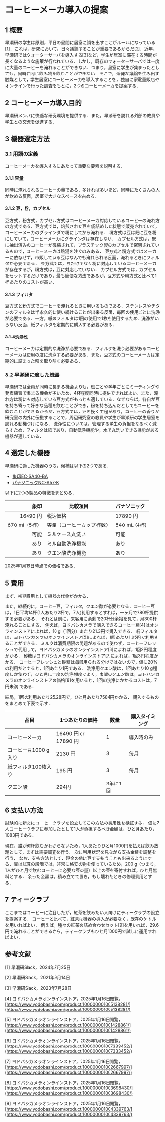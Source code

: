 # コーヒーメーカ導入の提案

## 1 概要

早瀬研の学生は原則，平日の昼間に居室に顔を出すことがルールになっている[1]．これは，研究において，日々議論することが重要であるからだ[2]．近年，早瀬研ではウォーターサーバを導入する[3]など，学生が居室に滞在する時間が長くなるような施策が行われている．しかし，既存のウォーターサーバでは一度に大量のコーヒーを淹れることができない．つまり，居室に学生が集まったとしても，同時に同じ飲み物を飲むことができない．そこで，活発な議論を生み出す触媒として，学生居室にコーヒーメーカを導入することを，独自に家電量販店やオンラインで行った調査をもとに，2つのコーヒーメーカを提案する．

## 2 コーヒーメーカ導入目的

早瀬研メンバに快適な研究環境を提供する．また，早瀬研を訪れる外部の教員や学生との交流を促進する．

## 3 機器選定方法
### 3.1 用語の定義
コーヒーメーカを導入するにあたって重要な要素を説明する．

#### 3.1.1 容量
同時に淹れられるコーヒーの量である．多ければ多いほど，同時にたくさんの人が飲める反面，居室で大きなスペースを占める．

#### 3.1.2 豆，粉，カプセル
豆方式，粉方式，カプセル方式はコーヒーメーカ対応しているコーヒーの淹れ方の方式である．豆方式では，焙煎された豆を袋詰めした状態で販売されていて，コーヒーメーカのグラインダで粉にしてから淹れる．
粉方式は豆は既に豆を粉にしていて，コーヒーメーカにグラインダは存在しない．
カプセル方式は，既に抽出済みのコーヒーが濃縮されて，プラスチック製のカプセルで密閉されているもので，コーヒーメーカは熱湯を注ぐのみある．
豆方式と粉方式ではメーカーに依存せず，市販している豆はなんでも淹れられる反面，淹れるときにフィルタが必要である．
豆方式では，豆だけでなく粉に対応しているコーヒーメーカが存在するが，粉方式は，豆に対応していない．
カプセル方式では，カプセルをセットするだけであり，最も簡便な方法であるが，豆方式や粉方式と比べて1杯あたりのコストが高い．

#### 3.1.3 フィルタ
豆方式と粉方式でコーヒーを淹れるときに用いるものである．ステンレスやチタンのフィルタは半永久的に使い続けることが出来る反面，毎回の使用ごとに洗浄が必要である．一方，紙のフィルタは1回の使用で1枚を使用するため，洗浄がいらない反面，紙フィルタを定期的に購入する必要がある．

#### 3.1.4洗浄性
コーヒーメーカは定期的な洗浄が必要である．フィルタを洗う必要があるコーヒーメーカは使用の度に洗浄する必要がある．また，豆方式のコーヒーメーカは定期的に詰まった粉を取り除く必要ある．

### 3.2 早瀬研に適した機器
早瀬研では全員が同時に集まる機会よりも，班ごとや学年ごとにミーティングや発表練習で集まる機会が多いため，4杯程度同時に提供できればよい．また，淹れ方は粉にも対応している豆方式がもっとも適している．なぜならば，各自が豆を持ち寄って好きな品種を飲むことができ，粉を持ち込んだとしてもコーヒーを飲むことができるからだ．豆方式では，豆を挽く工程があり，コーヒーの香りが研究室の内外に伝搬することで，周辺研究室の教員や学生が早瀬研の学生居室を訪れる動機づけになる．
洗浄性については，管理する学生の負担をなるべく減らすため，フィルタは紙であり，自動洗浄機能や，水で丸洗いできる機能がある機器が適している．


## 4 選定した機器

早瀬研に適した機器のうち，候補は以下の2つである．

- [象印EC-SA40-BA](https://www.yodobashi.com/product/100000001005755455/ )
- [パナソニックNC-A57-K](https://www.amazon.co.jp/%E3%83%91%E3%83%8A%E3%82%BD%E3%83%8B%E3%83%83%E3%82%AF-%E6%B2%B8%E9%A8%B0%E6%B5%84%E6%B0%B4%E3%82%B3%E3%83%BC%E3%83%92%E3%83%BC%E3%83%A1%E3%83%BC%E3%82%AB%E3%83%BC-%E5%85%A8%E8%87%AA%E5%8B%95%E3%82%BF%E3%82%A4%E3%83%97-%E3%83%96%E3%83%A9%E3%83%83%E3%82%AF-NC-A57-K/dp/B07DTDHP7Q?ref_=ast_sto_dp&th=1&psc=1)

以下に2つの製品の特徴をまとめる．

| 象印 | 比較項目 | パナソニック |
| ---: | --- | :--- |
| 16490 円 | 税込価格 | 17890 円 |
| 670 ml（5杯） | 容量（コーヒーカップ杯数） | 540 mL (4杯) |
| 可能 | ミルケース丸洗い | 可能 |
| あり | ミル自動洗浄機能 | あり |
| あり | クエン酸洗浄機能 | あり | 

2025年1月16日時点での価格である．

## 5 費用
まず，初期費用として機器の代金がかかる．

また，継続的に，コーヒー豆，フィルタ，クエン酸が必要となる．コーヒー豆は，1日平均14杯(1人あたり2杯で，7人)利用するとすれば，一ヶ月で280杯提供する必要がある．
それとは別に，来客用に余剰で20杯分余裕を見て，月300杯淹れることにする．
例えば，ヨドバシカメラで購入できるコーヒー豆[4]はオンラインストアによれば，10 g（1回分）あたり21.3円で購入できる．
紙フィルタは，ヨドバシカメラのオンラインストア[5]によれば，1回あたり1.95円で利用することができる．
ミルクは消費期限の問題があるので使わず，コーヒーフレッシュで代用して，ヨドバシカメラのオンラインストア[6]によれば，1回2円程度かかる．
砂糖はヨドバシカメラのオンラインストア[7]によれば，1回3円程度かかる．
コーヒーフレッシュと砂糖は毎回用られる分けではないので，仮に20%の利用だとすると，1回あたり1円である．
洗浄用クエン酸は，1回あたり10 g程度しか使わず，ひと月に一度の洗浄頻度でよく，市販のクエン酸は，ヨドバシカメラのオンラインストアの価格[8]を用いると，1回の洗浄にかかるコストは，7円未満
である．

結局，1回の利用あたり25.28円で，ひと月あたり7584円かかる．
購入するものをまとめて下表で示す．

| 品目 | 1つあたりの価格 | 数量 | 購入タイミング |
| --- | --- | --- | --- |
| コーヒーメーカ | 16490 円 or 17890 円 | 1 | 導入時のみ |
| コーヒー豆1000 g入り | 2130 円 | 3 | 毎月 |
| 紙フィルタ100枚入り | 195 円 | 3 | 毎月 |
| クエン酸 | 294円 | 3年に1回 |

## 6 支払い方法
試験的に新たにコーヒークラブを設立してこの方法の実用性を検証する．
仮に7人コーヒークラブに参加したとして1人が負担するべき金額は，ひと月あたり，1083円である．

現在，誰が何杯飲むかわからないため，1人あたりひと月1000円を払えば飲み放題として，まずは需要調査を行う．
次に利用状況を見ながら支払金額を調整を行う．
なお，支払方法として，現金の他に豆で支払うことも出来るようにする．豆は試算の段階では，非常に格安の物を使っているため，200 g（つまり，1人がひと月で飲むコーヒーに必要な豆の量）以上の豆を寄付すれば，ひと月無料とする．
余った金額は，積み立てて置き，もし壊れたときの修理費用とする．

## 7 ティークラブ
ここまではコーヒーに注目したが，紅茶を飲みたい人向けにティークラブの設立を提案する．
コーヒーと比べて，紅茶は機器の導入が必要なく，既存のケトルを用いればよい．
例えば，種々の紅茶の詰め合わせセット[9]を用いれば，29.6円で淹れることができるから，ティークラブもひと月1000円で試しに運用すればよい．


## 参考文献

[1] 早瀬研Slack，2024年7月25日

[2] 早瀬研Slack，2021年9月14日

[3] 早瀬研Slack，2023年7月28日

[4] ヨドバシカメラオンラインストア，2025年1月16日閲覧，[https://www.yodobashi.com/product/100000001005138281/](https://www.yodobashi.com/product/100000001005138281/)

[5] ヨドバシカメラオンラインストア，2025年1月16日閲覧，[https://www.yodobashi.com/product/100000001001428861/](https://www.yodobashi.com/product/100000001001428861/)

[6] ヨドバシカメラオンラインストア，2025年1月16日閲覧，[https://www.yodobashi.com/product/100000001007333452/](https://www.yodobashi.com/product/100000001007333452/)

[7] ヨドバシカメラオンラインストア，2025年1月16日閲覧，[https://www.yodobashi.com/product/100000001002667997/](https://www.yodobashi.com/product/100000001002667997/)

[8] ヨドバシカメラオンラインストア，2025年1月16日閲覧，[https://www.yodobashi.com/product/100000001003698430/](https://www.yodobashi.com/product/100000001003698430/)

[9] ヨドバシカメラオンラインストア，2025年1月16日閲覧，[https://www.yodobashi.com/product/100000001004339763/](https://www.yodobashi.com/product/100000001004339763/)